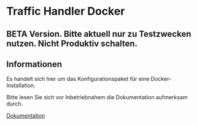 # Traffic Handler Docker

## BETA Version. Bitte aktuell nur zu Testzwecken nutzen. Nicht Produktiv schalten.

## Informationen
Es handelt sich hier um das Konfigurationspaket für eine Docker-Installation.

Bitte lesen Sie sich vor Inbetriebnahem die Dokumentation aufmerksam durch.

[Dokumentation](https://wiki.err-fire.de/docs)